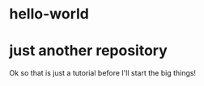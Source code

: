 # hello-world
just another repository
==========================
Ok so that is just a tutorial before I'll start the big things!
